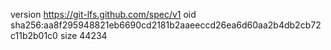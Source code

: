 version https://git-lfs.github.com/spec/v1
oid sha256:aa8f295948821eb6690cd2181b2aaeeccd26ea6d60aa2b4db2cb72c11b2b01c0
size 44234
